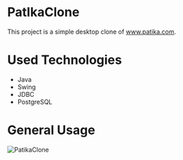 # PatIkaClone

This project is a simple desktop clone of www.patika.com.

# Used Technologies
- Java
- Swing
- JDBC
- PostgreSQL
 
# General Usage

![PatikaClone](https://user-images.githubusercontent.com/46796424/207319426-15d95e2b-5263-42d2-b921-a06fb292d242.gif)

